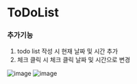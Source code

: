 # ToDoList

### 추가기능

1. todo list 작성 시 현재 날짜 및 시간 추가
2. 체크 클릭 시 체크 클릭 날짜 및 시간으로 변경

![image](https://github.com/user-attachments/assets/08f72fa7-b6e3-4c34-8c36-ac42764386e5)
![image](https://github.com/user-attachments/assets/01ef2bdf-9b68-4dfc-a7d5-bcbc938295e0)
